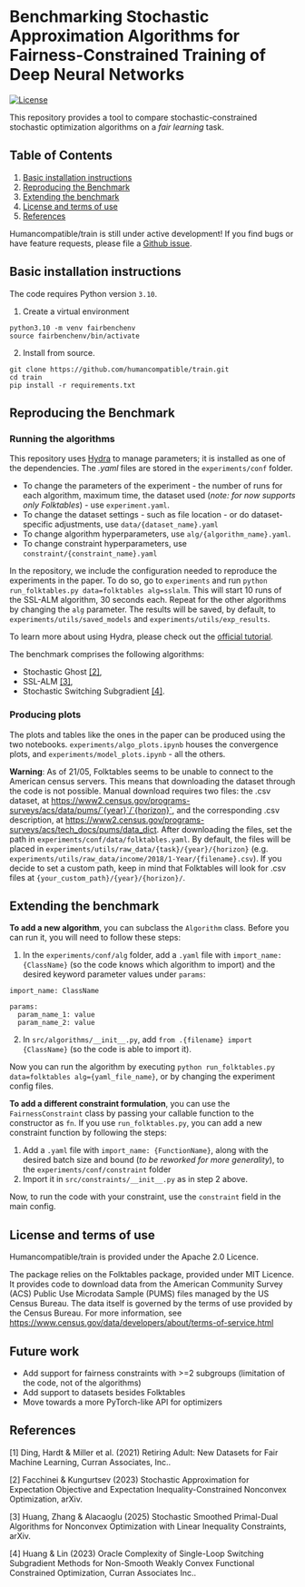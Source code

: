 # Benchmarking Stochastic Approximation Algorithms for Fairness-Constrained Training of Deep Neural Networks

[![License](https://img.shields.io/badge/License-Apache_2.0-blue.svg)](https://opensource.org/licenses/Apache-2.0)

This repository provides a tool to compare stochastic-constrained stochastic optimization algorithms on a _fair learning_ task.

## Table of Contents
1. [Basic installation instructions](#basic-installation-instructions)
2. [Reproducing the Benchmark](#reproducing-the-benchmark)
3. [Extending the benchmark](#extending-the-benchmark) <!-- 6. [Citing humancompatible/train](#Citing-humancompatible/train) -->
4. [License and terms of use](#license-and-terms-of-use)
5. [References](#references)

Humancompatible/train is still under active development! If you find bugs or have feature
requests, please file a
[Github issue](https://github.com/humancompatible/train/issues). 

## Basic installation instructions
The code requires Python version ```3.10```.

1. Create a virtual environment
```
python3.10 -m venv fairbenchenv
source fairbenchenv/bin/activate
```
2. Install from source.
```
git clone https://github.com/humancompatible/train.git
cd train
pip install -r requirements.txt
```
<!-- Install via pip -->
<!-- ``` -->
<!-- pip install folktables -->
<!-- ``` -->

## Reproducing the Benchmark

### Running the algorithms

This repository uses [Hydra](https://hydra.cc/) to manage parameters; it is installed as one of the dependencies. The _.yaml_ files are stored in the `experiments/conf` folder. 
* To change the parameters of the experiment - the number of runs for each algorithm, maximum time, the dataset used (*note: for now supports only Folktables*) - use `experiment.yaml`. 
* To change the dataset settings - such as file location - or do dataset-specific adjustments, use `data/{dataset_name}.yaml`
* To change algorithm hyperparameters, use `alg/{algorithm_name}.yaml`.
* To change constraint hyperparameters, use `constraint/{constraint_name}.yaml`

In the repository, we include the configuration needed to reproduce the experiments in the paper. To do so, go to `experiments` and run `python run_folktables.py data=folktables alg=sslalm`.
This will start 10 runs of the SSL-ALM algorithm, 30 seconds each. Repeat for the other algorithms by changing the `alg` parameter.
The results will be saved, by default, to ```experiments/utils/saved_models``` and ```experiments/utils/exp_results```.

To learn more about using Hydra, please check out the [official tutorial](https://hydra.cc/docs/tutorials/basic/your_first_app).

The benchmark comprises the following algorithms:
- Stochastic Ghost [[2]](#2),
- SSL-ALM [[3]](#3),
- Stochastic Switching Subgradient [[4]](#4).

### Producing plots
The plots and tables like the ones in the paper can be produced using the two notebooks. `experiments/algo_plots.ipynb` houses the convergence plots, and `experiments/model_plots.ipynb` - all the others.

**Warning**: As of 21/05, Folktables seems to be unable to connect to the American census servers. This means that downloading the dataset through the code is not possible. Manual download requires two files: the .csv dataset, at https://www2.census.gov/programs-surveys/acs/data/pums/`{year}`/`{horizon}`, and the corresponding .csv description, at https://www2.census.gov/programs-surveys/acs/tech_docs/pums/data_dict. After downloading the files, set the path in `experiments/conf/data/folktables.yaml`. By default, the files will be placed in `experiments/utils/raw_data/{task}/{year}/{horizon}` (e.g. `experiments/utils/raw_data/income/2018/1-Year/{filename}.csv`). If you decide to set a custom path, keep in mind that Folktables will look for .csv files at `{your_custom_path}/{year}/{horizon}/`.

## Extending the benchmark

**To add a new algorithm**, you can subclass the ```Algorithm``` class. Before you can run it, you will need to follow these steps:
1. In the `experiments/conf/alg` folder, add a `.yaml` file with `import_name: {ClassName}` (so the code knows which algorithm to import) and the desired keyword parameter values under `params`:

```
import_name: ClassName

params:
  param_name_1: value
  param_name_2: value
```

2. In `src/algorithms/__init__.py`, add `from .{filename} import {ClassName}` (so the code is able to import it).

Now you can run the algorithm by executing `python run_folktables.py data=folktables alg={yaml_file_name}`, or by changing the experiment config files.

**To add a different constraint formulation**, you can use the `FairnessConstraint` class by passing your callable function to the constructor as `fn`. If you use `run_folktables.py`, you can add a new constraint function by following the steps:

1. Add a `.yaml` file with `import_name: {FunctionName}`, along with the desired batch size and bound (*to be reworked for more generality*), to the `experiments/conf/constraint` folder
2. Import it in `src/constraints/__init__.py` as in step 2 above.

Now, to run the code with your constraint, use the `constraint` field in the main config.

## License and terms of use

Humancompatible/train is provided under the Apache 2.0 Licence.

The package relies on the Folktables package, provided under MIT Licence.
It provides code to download data from the American Community Survey
(ACS) Public Use Microdata Sample (PUMS) files managed by the US Census Bureau.
The data itself is governed by the terms of use provided by the Census Bureau.
For more information, see https://www.census.gov/data/developers/about/terms-of-service.html

<!-- ## Cite this work -->

<!-- If you use this work, we encourage you to cite our paper, and the folktables dataset [[1]](#1). -->

<!-- ``` -->
<!-- @article{ding2021retiring, -->
<!--   title={Retiring Adult: New Datasets for Fair Machine Learning}, -->
<!--   author={Ding, Frances and Hardt, Moritz and Miller, John and Schmidt, Ludwig}, -->
<!--   journal={Advances in Neural Information Processing Systems}, -->
<!--   volume={34}, -->
<!--   year={2021} -->
<!-- } -->
<!-- ``` -->

## Future work

- Add support for fairness constraints with >=2 subgroups (limitation of the code, not of the algorithms)
- Add support to datasets besides Folktables
- Move towards a more PyTorch-like API for optimizers

## References

<a id="1">[1]</a> 
Ding, Hardt & Miller et al. (2021) Retiring Adult: New Datasets for Fair Machine Learning, Curran Associates, Inc..

<a id="2">[2]</a> 
Facchinei & Kungurtsev (2023) Stochastic Approximation for Expectation Objective and Expectation Inequality-Constrained Nonconvex Optimization, arXiv.

<a id="3">[3]</a> 
Huang, Zhang & Alacaoglu (2025) Stochastic Smoothed Primal-Dual Algorithms for Nonconvex Optimization with Linear Inequality Constraints, arXiv.

<a id="4">[4]</a> 
Huang & Lin (2023) Oracle Complexity of Single-Loop Switching Subgradient Methods for Non-Smooth Weakly Convex Functional Constrained Optimization, Curran Associates Inc..

